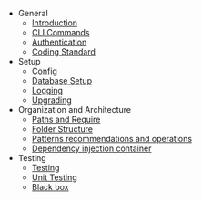 - General
  - [Introduction](/)
  - [CLI Commands](general/cli-commands.md)
  - [Authentication](general/authentication.md)
  - [Coding Standard](general/coding-standard.md)
- Setup
  - [Config](setup/config.md)
  - [Database Setup](setup/database.md)
  - [Logging](setup/logging.md)
  - [Upgrading](setup/upgrading.md)
- Organization and Architecture
  - [Paths and Require](organization-architecture/paths-require.md)
  - [Folder Structure](organization-architecture/folder-structure.md)
  - [Patterns recommendations and operations](organization-architecture/recommendation.md)
  - [Dependency injection container](organization-architecture/di-container.md)
- Testing
  - [Testing](testing/testing.md)
  - [Unit Testing](testing/unit-testing.md)
  - [Black box](testing/black-box.md)
